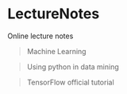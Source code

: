 # LectureNotes
Online lecture notes

>Machine Learning  

>Using python in data mining

>TensorFlow official tutorial


